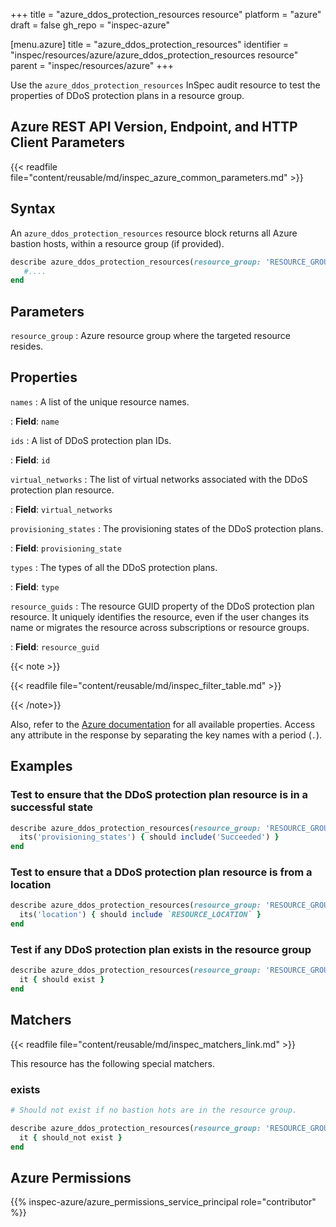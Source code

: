 +++
title = "azure_ddos_protection_resources resource"
platform = "azure"
draft = false
gh_repo = "inspec-azure"

[menu.azure]
title = "azure_ddos_protection_resources"
identifier = "inspec/resources/azure/azure_ddos_protection_resources resource"
parent = "inspec/resources/azure"
+++

Use the `azure_ddos_protection_resources` InSpec audit resource to test the properties of DDoS protection plans in a resource group.

## Azure REST API Version, Endpoint, and HTTP Client Parameters

{{< readfile file="content/reusable/md/inspec_azure_common_parameters.md" >}}

## Syntax

An `azure_ddos_protection_resources` resource block returns all Azure bastion hosts, within a resource group (if provided).

```ruby
describe azure_ddos_protection_resources(resource_group: 'RESOURCE_GROUP') do
   #....
end
```

## Parameters

`resource_group`
: Azure resource group where the targeted resource resides.

## Properties

`names`
: A list of the unique resource names.

: **Field**: `name`

`ids`
: A list of DDoS protection plan IDs.

: **Field**: `id`

`virtual_networks`
: The list of virtual networks associated with the DDoS protection plan resource.

: **Field**: `virtual_networks`

`provisioning_states`
: The provisioning states of the DDoS protection plans.

: **Field**: `provisioning_state`

`types`
: The types of all the DDoS protection plans.

: **Field**: `type`

`resource_guids`
: The resource GUID property of the DDoS protection plan resource. It uniquely identifies the resource, even if the user changes its name or migrates the resource across subscriptions or resource groups.

: **Field**: `resource_guid`

{{< note >}}

{{< readfile file="content/reusable/md/inspec_filter_table.md" >}}

{{< /note>}}

Also, refer to the [Azure documentation](https://docs.microsoft.com/en-us/rest/api/virtualnetwork/ddos-protection-plans/list) for all available properties. Access any attribute in the response by separating the key names with a period (`.`).

## Examples

### Test to ensure that the DDoS protection plan resource is in a successful state

```ruby
describe azure_ddos_protection_resources(resource_group: 'RESOURCE_GROUP') do
  its('provisioning_states') { should include('Succeeded') }
end
```

### Test to ensure that a DDoS protection plan resource is from a location

```ruby
describe azure_ddos_protection_resources(resource_group: 'RESOURCE_GROUP') do
  its('location') { should include `RESOURCE_LOCATION` }
end
```

### Test if any DDoS protection plan exists in the resource group

```ruby
describe azure_ddos_protection_resources(resource_group: 'RESOURCE_GROUP') do
  it { should exist }
end
```

## Matchers

{{< readfile file="content/reusable/md/inspec_matchers_link.md" >}}

This resource has the following special matchers.

### exists

```ruby
# Should not exist if no bastion hots are in the resource group.

describe azure_ddos_protection_resources(resource_group: 'RESOURCE_GROUP') do
  it { should_not exist }
end
```

## Azure Permissions

{{% inspec-azure/azure_permissions_service_principal role="contributor" %}}
